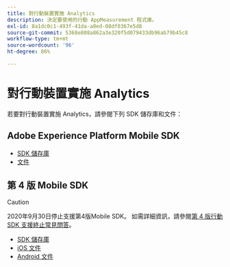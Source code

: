 ```yaml
---
title: 對行動裝置實施 Analytics
description: 決定要使用的行動 AppMeasurement 程式庫。
exl-id: 8a1dc0c1-493f-41da-a0ed-08df0367e5d8
source-git-commit: 5368e808a862a3e320f5d079433db96ab79b45c8
workflow-type: tm+mt
source-wordcount: '96'
ht-degree: 86%

---
```


# 對行動裝置實施 Analytics

若要對行動裝置實施 Analytics，請參閱下列 SDK 儲存庫和文件：

## Adobe Experience Platform Mobile SDK

* [SDK 儲存庫](https://github.com/Adobe-Marketing-Cloud/aep-sdks-documentation)
* [文件](https://aep-sdks.gitbook.io/docs/)

## 第 4 版 Mobile SDK

>[!CAUTION]
>
>2020年9月30日停止支援第4版Mobile SDK。 如需詳細資訊，請參閱[第 4 版行動 SDK 支援終止常見問答](https://aep-sdks.gitbook.io/docs/version-4-sdk-end-of-support-faq)。

* [SDK 儲存庫](https://github.com/Adobe-Marketing-Cloud/mobile-services/tree/master/sdks)
* [iOS 文件](https://experienceleague.adobe.com/docs/mobile-services/ios/overview.html?lang=zh-Hant)
* [Android 文件](https://experienceleague.adobe.com/docs/mobile-services/android/overview.html?lang=zh-Hant)

